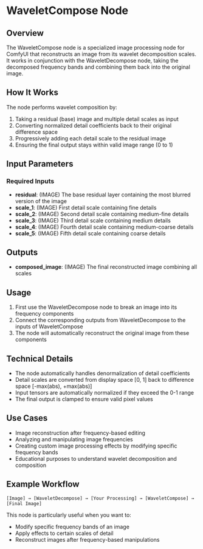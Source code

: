 # WaveletCompose Node

## Overview
The WaveletCompose node is a specialized image processing node for ComfyUI that reconstructs an image from its wavelet decomposition scales. It works in conjunction with the WaveletDecompose node, taking the decomposed frequency bands and combining them back into the original image.

## How It Works
The node performs wavelet composition by:
1. Taking a residual (base) image and multiple detail scales as input
2. Converting normalized detail coefficients back to their original difference space
3. Progressively adding each detail scale to the residual image
4. Ensuring the final output stays within valid image range (0 to 1)

## Input Parameters

### Required Inputs
- **residual**: (IMAGE) The base residual layer containing the most blurred version of the image
- **scale_1**: (IMAGE) First detail scale containing fine details
- **scale_2**: (IMAGE) Second detail scale containing medium-fine details
- **scale_3**: (IMAGE) Third detail scale containing medium details
- **scale_4**: (IMAGE) Fourth detail scale containing medium-coarse details
- **scale_5**: (IMAGE) Fifth detail scale containing coarse details

## Outputs
- **composed_image**: (IMAGE) The final reconstructed image combining all scales

## Usage
1. First use the WaveletDecompose node to break an image into its frequency components
2. Connect the corresponding outputs from WaveletDecompose to the inputs of WaveletCompose
3. The node will automatically reconstruct the original image from these components

## Technical Details
- The node automatically handles denormalization of detail coefficients
- Detail scales are converted from display space [0, 1] back to difference space [-max(abs), +max(abs)]
- Input tensors are automatically normalized if they exceed the 0-1 range
- The final output is clamped to ensure valid pixel values

## Use Cases
- Image reconstruction after frequency-based editing
- Analyzing and manipulating image frequencies
- Creating custom image processing effects by modifying specific frequency bands
- Educational purposes to understand wavelet decomposition and composition

## Example Workflow
```
[Image] → [WaveletDecompose] → [Your Processing] → [WaveletCompose] → [Final Image]
```

This node is particularly useful when you want to:
- Modify specific frequency bands of an image
- Apply effects to certain scales of detail
- Reconstruct images after frequency-based manipulations
